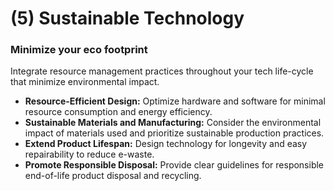 # (5) Sustainable Technology

### **Minimize your eco footprint**

Integrate resource management practices throughout your tech life-cycle that minimize environmental impact.

* **Resource-Efficient Design:** Optimize hardware and software for minimal resource consumption and energy efficiency.
* **Sustainable Materials and Manufacturing:** Consider the environmental impact of materials used and prioritize sustainable production practices.
* **Extend Product Lifespan:** Design technology for longevity and easy repairability to reduce e-waste.
* **Promote Responsible Disposal:** Provide clear guidelines for responsible end-of-life product disposal and recycling.
